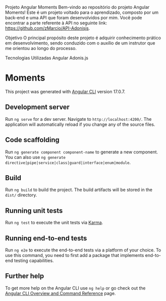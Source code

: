 Projeto Angular Moments
Bem-vindo ao repositório do projeto Angular Moments! Este é um projeto voltado para o aprendizado, composto por um back-end e uma API que foram desenvolvidos por mim. Você pode encontrar a parte referente à API no seguinte link: https://github.com/zMarcio/API-Adonisjs.

Objetivo
O principal propósito deste projeto é adquirir conhecimento prático em desenvolvimento, sendo conduzido com o auxílio de um instrutor que me orientou ao longo do processo.

Tecnologias Utilizadas
Angular
Adonis.js

# Moments

This project was generated with [Angular CLI](https://github.com/angular/angular-cli) version 17.0.7.

## Development server

Run `ng serve` for a dev server. Navigate to `http://localhost:4200/`. The application will automatically reload if you change any of the source files.

## Code scaffolding

Run `ng generate component component-name` to generate a new component. You can also use `ng generate directive|pipe|service|class|guard|interface|enum|module`.

## Build

Run `ng build` to build the project. The build artifacts will be stored in the `dist/` directory.

## Running unit tests

Run `ng test` to execute the unit tests via [Karma](https://karma-runner.github.io).

## Running end-to-end tests

Run `ng e2e` to execute the end-to-end tests via a platform of your choice. To use this command, you need to first add a package that implements end-to-end testing capabilities.

## Further help

To get more help on the Angular CLI use `ng help` or go check out the [Angular CLI Overview and Command Reference](https://angular.io/cli) page.
